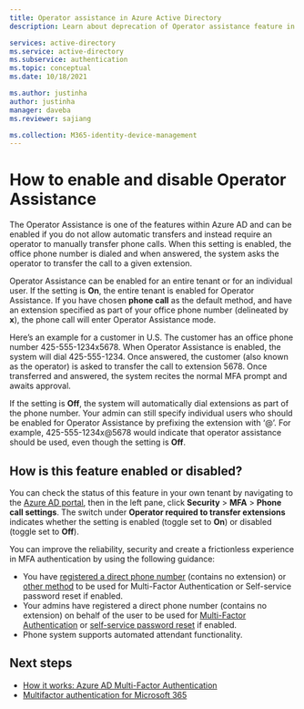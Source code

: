 ```yaml
---
title: Operator assistance in Azure Active Directory 
description: Learn about deprecation of Operator assistance feature in Azure Active Directory

services: active-directory
ms.service: active-directory
ms.subservice: authentication
ms.topic: conceptual
ms.date: 10/18/2021

ms.author: justinha
author: justinha
manager: daveba
ms.reviewer: sajiang

ms.collection: M365-identity-device-management
---
```

# How to enable and disable Operator Assistance

The Operator Assistance is one of the features within Azure AD and can be enabled if you do not allow automatic transfers and instead require an operator to manually transfer phone calls. When this setting is enabled, the office phone number is dialed and when answered, the system asks the operator to transfer the call to a given extension.

Operator Assistance can be enabled for an entire tenant or for an individual user. If the setting is **On**, the entire tenant is enabled for Operator Assistance. If you have chosen **phone call** as the default method, and have an extension specified as part of your office phone number (delineated by **x**), the phone call will enter Operator Assistance mode.

Here’s an example for a customer in U.S. The customer has an office phone number 425-555-1234x5678. When Operator Assistance is enabled, the system will dial 425-555-1234. Once answered, the customer (also known as the operator) is asked to transfer the call to extension 5678. Once transferred and answered, the system recites the normal MFA prompt and awaits approval.

If the setting is **Off**, the system will automatically dial extensions as part of the phone number. Your admin can still specify individual users who should be enabled for Operator Assistance by prefixing the extension with ‘@’. For example, 425-555-1234x@5678 would indicate that operator assistance should be used, even though the setting is **Off**.

## How is this feature enabled or disabled?

You can check the status of this feature in your own tenant by navigating to the [Azure AD portal](https://ms.portal.azure.com/#blade/Microsoft_AAD_IAM/ActiveDirectoryMenuBlade), then in the left pane, click **Security** > **MFA** > **Phone call settings**. The switch under **Operator required to transfer extensions** indicates whether the setting is enabled (toggle set to **On**) or disabled (toggle set to **Off**). 

You can improve the reliability, security and create a frictionless experience in MFA authentication by using the following guidance:

- You have [registered a direct phone number](http://aka.ms/mfasetup) (contains no extension) or [other method](concept-authentication-methods.md) to be used for Multi-Factor Authentication or Self-service password reset if enabled. 
- Your admins have registered a direct phone number (contains no extension) on behalf of the user to be used for [Multi-Factor Authentication](https://www.microsoft.com/security/business/identity-access-management/mfa-multi-factor-authentication) or [self-service password reset](tutorial-enable-sspr.md) if enabled. 
- Phone system supports automated attendant functionality. 
 
## Next steps

- [How it works: Azure AD Multi-Factor Authentication](concept-mfa-howitworks.md)
- [Multifactor authentication for Microsoft 365](/microsoft-365/admin/security-and-compliance/multi-factor-authentication-microsoft-365.md)



